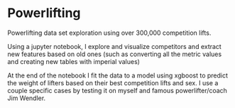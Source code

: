 # Powerlifting
Powerlifting data set exploration using over 300,000 competition lifts.

Using a jupyter notebook, I explore and visualize competitors and extract new features based on old ones (such as converting all the metric values and creating new tables with imperial values)

At the end of the notebook I fit the data to a model using xgboost to predict the weight of lifters based on their best competition lifts and sex. I use a couple specific cases by testing it on myself and famous powerlifter/coach Jim Wendler.
